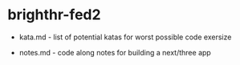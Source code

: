# brighthr-fed2

- kata.md - list of potential katas for worst possible code exersize

- notes.md - code along notes for building a next/three app
